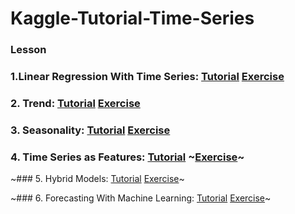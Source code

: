 # Kaggle-Tutorial-Time-Series

### Lesson

### 1.Linear Regression With Time Series: [Tutorial](https://github.com/SANGJUN12-KIM/Kaggle-Tutorial-Time-Series/blob/main/LinearRegressionWithTimeSeries.ipynb) [Exercise](https://github.com/SANGJUN12-KIM/Kaggle-Tutorial-Time-Series/blob/main/exercise-linear-regression-with-time-series.ipynb)

### 2. Trend: [Tutorial](https://github.com/SANGJUN12-KIM/Kaggle-Tutorial-Time-Series/blob/main/Trend.ipynb) [Exercise](https://github.com/SANGJUN12-KIM/Kaggle-Tutorial-Time-Series/blob/main/exercise-trend.ipynb)

### 3. Seasonality: [Tutorial](https://github.com/SANGJUN12-KIM/Kaggle-Tutorial-Time-Series/blob/main/Seasonality.ipynb) [Exercise]()

### 4. Time Series as Features: [Tutorial](https://github.com/SANGJUN12-KIM/Kaggle-Tutorial-Time-Series/blob/main/Time-Series-as-Features.ipynb) ~[Exercise]()~

~### 5. Hybrid Models: [Tutorial]() [Exercise]()~

~### 6. Forecasting With Machine Learning: [Tutorial]() [Exercise]()~

